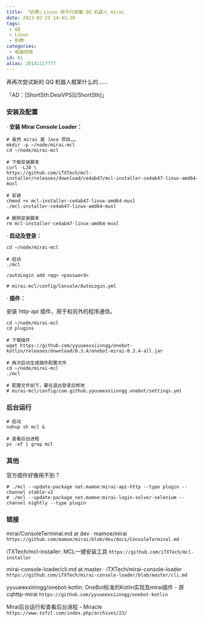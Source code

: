 ```yaml
---
title: 「折腾」Linux 命令行部署 QQ 机器人 mirai
date: 2023-02-25 14:43:30
tags:
 - QQ
 - Linux
 - 折腾
categories:
 - 电脑网络
id: 61
alias: 20141117777
---
```


再再次尝试新的 QQ 机器人框架什么的……

<!--more-->

「AD：[ShortSth:DesiVPS][/ShortSth]」

### 安装及配置

· **安装 Mirai Console Loader：**

```shell
# 虽然 mirai 是 Java 项目……
mkdir -p ~/node/mirai-mcl
cd ~/node/mirai-mcl

# 下载安装脚本
curl -LJO \
https://github.com/iTXTech/mcl-installer/releases/download/ce4ab47/mcl-installer-ce4ab47-linux-amd64-musl

# 安装
chmod +x mcl-installer-ce4ab47-linux-amd64-musl
./mcl-installer-ce4ab47-linux-amd64-musl

# 删除安装脚本
rm mcl-installer-ce4ab47-linux-amd64-musl

```

· **启动及登录：**

```shell
cd ~/node/mirai-mcl

# 启动
./mcl

/autoLogin add <qq> <password>

# mirai-mcl/config/Console/AutoLogin.yml
```

· **插件：**

安装 http-api 插件，用于和另外的程序通信。

```shell
cd ~/node/mirai-mcl
cd plugins

# 下载插件
wget https://github.com/yyuueexxiinngg/onebot-kotlin/releases/download/0.3.4/onebot-mirai-0.3.4-all.jar

# 再次启动生成插件配置文件
cd ~/node/mirai-mcl
./mcl

# 配置文件如下，要在退出登录后修改
# mirai-mcl/config/com.github.yyuueexxiinngg.onebot/settings.yml
```

### 后台运行

```shell
# 启动
nohup sh mcl &

# 查看后台进程
ps -ef | grep mcl

```

### 其他

官方插件好像用不到？

```shell
# ./mcl --update-package net.mamoe:mirai-api-http --type plugin --channel stable-v2
# ./mcl --update-package net.mamoe:mirai-login-solver-selenium --channel nightly --type plugin
```

### 链接

mirai/ConsoleTerminal.md at dev · mamoe/mirai
`https://github.com/mamoe/mirai/blob/dev/docs/ConsoleTerminal.md`

iTXTech/mcl-installer: MCL一键安装工具
`https://github.com/iTXTech/mcl-installer`

mirai-console-loader/cli.md at master · iTXTech/mirai-console-loader
`https://github.com/iTXTech/mirai-console-loader/blob/master/cli.md`

<!-- project-mirai/mirai-api-http: Mirai HTTP API (console) plugin
`https://github.com/project-mirai/mirai-api-http` -->

yyuueexxiinngg/onebot-kotlin: OneBot标准的Kotlin实现及mirai插件 - 原cqhttp-mirai
`https://github.com/yyuueexxiinngg/onebot-kotlin`

Mirai后台运行和查看后台进程 - Miracle
`https://www.tofzl.com/index.php/archives/23/`

